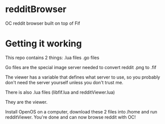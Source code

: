 # redditBrowser
OC reddit browser built on top of Fif

# Getting it working

This repo contains 2 things: 
.lua files
.go files

Go files are the special image server needed  to convert reddit .png to .fif

The viewer has a variable that defines what server to use, so you probably don't need the server yourself unless you don't trust me.

There is also .lua files (libfif.lua and redditViewer.lua)

They are the viewer.

Install OpenOS on a computer, download these 2 files into /home and run redditViewer. You're done and can now browse reddit with OC!
